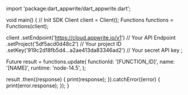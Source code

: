 import 'package:dart_appwrite/dart_appwrite.dart';

void main() { // Init SDK
  Client client = Client();
  Functions functions = Functions(client);

  client
    .setEndpoint('https://cloud.appwrite.io/v1') // Your API Endpoint
    .setProject('5df5acd0d48c2') // Your project ID
    .setKey('919c2d18fb5d4...a2ae413da83346ad2') // Your secret API key
  ;

  Future result = functions.update(
    functionId: '[FUNCTION_ID]',
    name: '[NAME]',
    runtime: 'node-14.5',
  );

  result
    .then((response) {
      print(response);
    }).catchError((error) {
      print(error.response);
  });
}